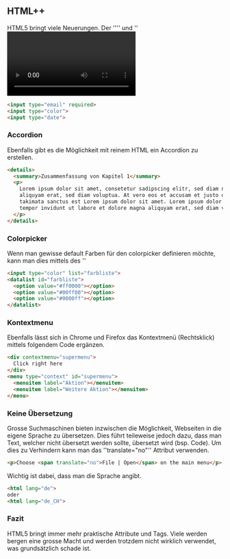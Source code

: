 ## HTML++
HTML5 bringt viele Neuerungen. Der ''<canvas>'' und ''<video>'' Tag sind nur wenige davon. Beispielsweise kann man nun ein Formularfeld mittels des Attributes ''required'' zwingen, nicht leer zu sein. Auch gibt es inzwischen verschiedene neue Inputtypen.


```html
<input type="email" required>
<input type="color">
<input type="date">
```

### Accordion
Ebenfalls gibt es die Möglichkeit mit reinem HTML ein Accordion zu erstellen.


```html
<details>
  <summary>Zusammenfassung von Kapitel 1</summary>
  <p>
    Lorem ipsum dolor sit amet, consetetur sadipscing elitr, sed diam nonumy eirmod tempor invidunt ut labore et dolore magna
    aliquyam erat, sed diam voluptua. At vero eos et accusam et justo duo dolores et ea rebum. Stet clita kasd gubergren, no sea
    takimata sanctus est Lorem ipsum dolor sit amet. Lorem ipsum dolor sit amet, consetetur sadipscing elitr, sed diam nonumy eirmod
    tempor invidunt ut labore et dolore magna aliquyam erat, sed diam voluptua. At vero eos et accusam et ...
  </p>
</details>
```

### Colorpicker
Wenn man gewisse default Farben für den colorpicker definieren möchte, kann man dies mittels des ''<datalist>'' Tags machen.


```html
<input type="color" list="farbliste">
<datalist id="farbliste">
  <option value="#ff0000"></option>
  <option value="#00ff00"></option>
  <option value="#0000ff"></option>
</datalist>
```

### Kontextmenu
Ebenfalls lässt sich in Chrome und Firefox das Kontextmenü (Rechtsklick) mittels folgendem Code ergänzen.


```html
<div contextmenu="supermenu">
  Click right here
</div>
<menu type="context" id="supermenu">
  <menuitem label="Aktion"></menuitem>
  <menuitem label="Weitere Aktion"></menuitem>
</menu>
```

### Keine Übersetzung
Grosse Suchmaschinen bieten inzwischen die Möglichkeit, Webseiten in die eigene Sprache zu übersetzen. Dies führt teileweise jedoch dazu, dass man Text, welcher nicht übersetzt werden sollte, übersetzt wird (bsp. Code). Um dies zu Verhindern kann man das ''translate="no"'' Attribut verwenden.


```html 
<p>Choose <span translate="no">File | Open</span> on the main menu</p>
```
Wichtig ist dabei, dass man die Sprache angibt.


```html 
<html lang="de"> 
oder
<html lang="de_CH">
```
### Fazit
HTML5 bringt immer mehr praktische Attribute und Tags. Viele werden bergen eine grosse Macht und werden trotzdem nicht wirklich verwendet, was grundsätzlich schade ist.

